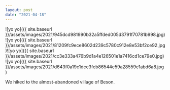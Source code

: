 ```yaml
---
layout: post
date: "2021-04-18"
---
```


![yo yo]({{ site.baseurl }}/assets/images/2021/945dcd981990b32a5ffded005d3791f70781b998.jpg)![yo yo]({{ site.baseurl }}/assets/images/2021/81209fc9ece8602d239c5780c912e8e53bf2ce92.jpg)![yo yo]({{ site.baseurl }}/assets/images/2021/cc3e333a476b9d1a4e126501e1a7416cd1ce79e0.jpg)![yo yo]({{ site.baseurl }}/assets/images/2021/d643f0a19c1dce3feb86544e59a28559e1abd6a8.jpg)

We hiked to the almost-abandoned village of Beson.

